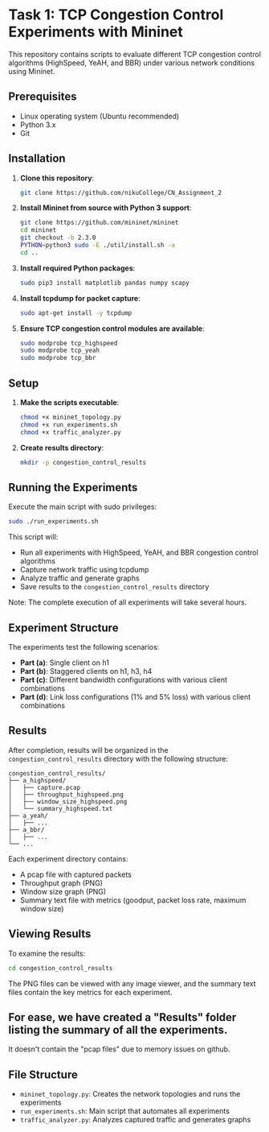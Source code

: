 # Task 1: TCP Congestion Control Experiments with Mininet

This repository contains scripts to evaluate different TCP congestion control algorithms (HighSpeed, YeAH, and BBR) under various network conditions using Mininet.

## Prerequisites

- Linux operating system (Ubuntu recommended)
- Python 3.x
- Git

## Installation

1. **Clone this repository**:
   ```bash
   git clone https://github.com/nikuCollege/CN_Assignment_2
   ```

2. **Install Mininet from source with Python 3 support**:
   ```bash
   git clone https://github.com/mininet/mininet
   cd mininet
   git checkout -b 2.3.0
   PYTHON=python3 sudo -E ./util/install.sh -a
   cd ..
   ```

3. **Install required Python packages**:
   ```bash
   sudo pip3 install matplotlib pandas numpy scapy
   ```

4. **Install tcpdump for packet capture**:
   ```bash
   sudo apt-get install -y tcpdump
   ```

5. **Ensure TCP congestion control modules are available**:
   ```bash
   sudo modprobe tcp_highspeed
   sudo modprobe tcp_yeah
   sudo modprobe tcp_bbr
   ```

## Setup

1. **Make the scripts executable**:
   ```bash
   chmod +x mininet_topology.py
   chmod +x run_experiments.sh
   chmod +x traffic_analyzer.py
   ```

2. **Create results directory**:
   ```bash
   mkdir -p congestion_control_results
   ```

## Running the Experiments

Execute the main script with sudo privileges:

```bash
sudo ./run_experiments.sh
```

This script will:
- Run all experiments with HighSpeed, YeAH, and BBR congestion control algorithms
- Capture network traffic using tcpdump
- Analyze traffic and generate graphs
- Save results to the `congestion_control_results` directory

Note: The complete execution of all experiments will take several hours.

## Experiment Structure

The experiments test the following scenarios:

- **Part (a)**: Single client on h1
- **Part (b)**: Staggered clients on h1, h3, h4
- **Part (c)**: Different bandwidth configurations with various client combinations
- **Part (d)**: Link loss configurations (1% and 5% loss) with various client combinations

## Results

After completion, results will be organized in the `congestion_control_results` directory with the following structure:

```
congestion_control_results/
├── a_highspeed/
│   ├── capture.pcap
│   ├── throughput_highspeed.png
│   ├── window_size_highspeed.png
│   └── summary_highspeed.txt
├── a_yeah/
│   ├── ...
├── a_bbr/
│   ├── ...
└── ...
```

Each experiment directory contains:
- A pcap file with captured packets
- Throughput graph (PNG)
- Window size graph (PNG) 
- Summary text file with metrics (goodput, packet loss rate, maximum window size)

## Viewing Results

To examine the results:

```bash
cd congestion_control_results
```

The PNG files can be viewed with any image viewer, and the summary text files contain the key metrics for each experiment.


## For ease, we have created a "Results" folder listing the summary of all the experiments.
It doesn't contain the "pcap files" due to memory issues on github.

## File Structure

- `mininet_topology.py`: Creates the network topologies and runs the experiments
- `run_experiments.sh`: Main script that automates all experiments
- `traffic_analyzer.py`: Analyzes captured traffic and generates graphs
